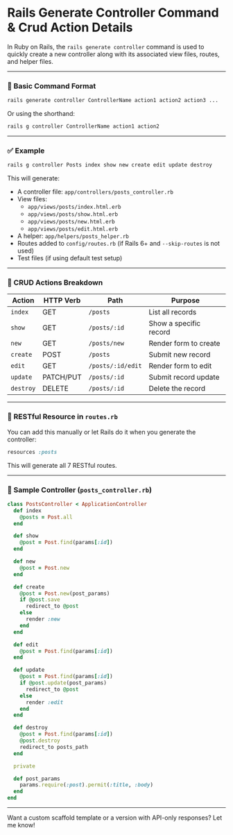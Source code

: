 # Rails Generate Controller Command & Crud Action Details

In Ruby on Rails, the `rails generate controller` command is used to quickly create a new controller along with its associated view files, routes, and helper files.

---

### 🔧 Basic Command Format

```bash
rails generate controller ControllerName action1 action2 action3 ...
```

Or using the shorthand:

```bash
rails g controller ControllerName action1 action2
```

---

### ✅ Example

```bash
rails g controller Posts index show new create edit update destroy
```

This will generate:

- A controller file: `app/controllers/posts_controller.rb`
- View files:
  - `app/views/posts/index.html.erb`
  - `app/views/posts/show.html.erb`
  - `app/views/posts/new.html.erb`
  - `app/views/posts/edit.html.erb`
- A helper: `app/helpers/posts_helper.rb`
- Routes added to `config/routes.rb` (if Rails 6+ and `--skip-routes` is not used)
- Test files (if using default test setup)

---

### 🧱 CRUD Actions Breakdown

| Action   | HTTP Verb | Path             | Purpose                     |
|----------|-----------|------------------|-----------------------------|
| `index`  | GET       | `/posts`         | List all records            |
| `show`   | GET       | `/posts/:id`     | Show a specific record      |
| `new`    | GET       | `/posts/new`     | Render form to create       |
| `create` | POST      | `/posts`         | Submit new record           |
| `edit`   | GET       | `/posts/:id/edit`| Render form to edit         |
| `update` | PATCH/PUT | `/posts/:id`     | Submit record update        |
| `destroy`| DELETE    | `/posts/:id`     | Delete the record           |

---

### 📌 RESTful Resource in `routes.rb`

You can add this manually or let Rails do it when you generate the controller:

```ruby
resources :posts
```

This will generate all 7 RESTful routes.

---

### 📝 Sample Controller (`posts_controller.rb`)

```ruby
class PostsController < ApplicationController
  def index
    @posts = Post.all
  end

  def show
    @post = Post.find(params[:id])
  end

  def new
    @post = Post.new
  end

  def create
    @post = Post.new(post_params)
    if @post.save
      redirect_to @post
    else
      render :new
    end
  end

  def edit
    @post = Post.find(params[:id])
  end

  def update
    @post = Post.find(params[:id])
    if @post.update(post_params)
      redirect_to @post
    else
      render :edit
    end
  end

  def destroy
    @post = Post.find(params[:id])
    @post.destroy
    redirect_to posts_path
  end

  private

  def post_params
    params.require(:post).permit(:title, :body)
  end
end
```

---

Want a custom scaffold template or a version with API-only responses? Let me know!
